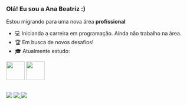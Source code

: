 ### Olá! Eu sou a Ana Beatriz :)

Estou migrando para uma nova área **profissional**
- 💻 Iniciando a carreira em programação. Ainda não trabalho na área.
- 🏆 Em busca de novos desafios!
- 🎓 Atualmente estudo:
<div style"display: inline">
<img width='50' height='50' src="https://cdn.jsdelivr.net/gh/devicons/devicon/icons/c/c-line.svg" />
<img width='50' height='50' src="https://cdn.jsdelivr.net/gh/devicons/devicon/icons/csharp/csharp-line.svg" />
</div>

##
</div>
<a href="https://instagram.com/babugiabia" target="_blank"><img src="https://img.shields.io/badge/-Instagram-%23E4405F?style=for-the-badge&logo=instagram&logoColor=white" target="_blank"></a>
<a href="mailto:biababugia@gmail.com"><img src="https://img.shields.io/badge/-Gmail-%23333?style=for-the-badge&logo=gmail&logoColor=white" target="_blank">
</a>
<a href="https://www.linkedin.com/in/ana-beatriz-babugia-52862699/" target="-blank"><img src="https://img.shields.io/badge/linkedin-%230077B5.svg?style=for-the-badge&logo=linkedin&logoColor=white" target="_blank">
</a>

